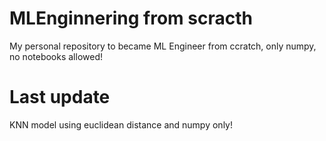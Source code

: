 # MLEnginnering from scracth
My personal repository to became ML Engineer from ccratch, only numpy, no notebooks allowed!

# Last update 
KNN model using euclidean distance and numpy only!
